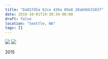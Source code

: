 ```yaml
---
title: "Da827d5a 62ce 426a 89a8 20a84bb3102f"
date: 2018-10-01T19:30:34-08:00
draft: false
location: "Seattle, WA"
tags: []
---
```


![](https://d17enza3bfujl8.cloudfront.net/DSCF0146_01.jpg)
![](https://d17enza3bfujl8.cloudfront.net/DSCF0136_01.jpg)

2015
